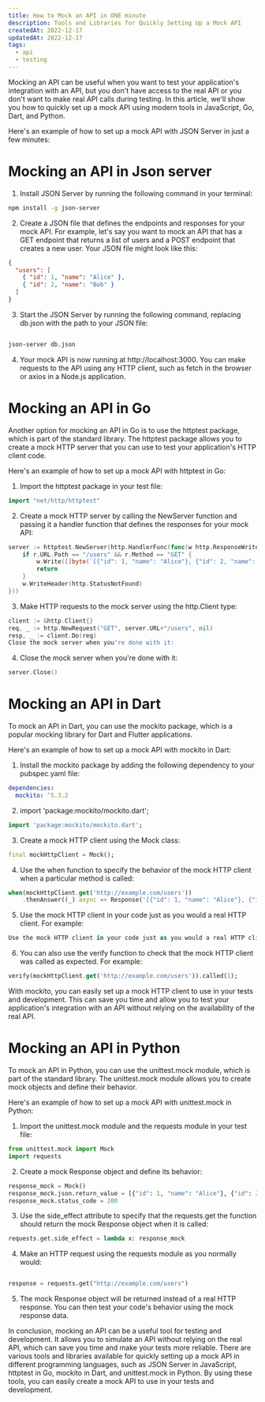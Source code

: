 ```yaml
---
title: How to Mock an API in ONE minute
description: Tools and Libraries for Quickly Setting Up a Mock API
createdAt: 2022-12-17
updatedAt: 2022-12-17
tags:
  - api
  - testing
---
```


Mocking an API can be useful when you want to test your application's integration with an API, but you don't have access to the real API or you don't want to make real API calls during testing. In this article, we'll show you how to quickly set up a mock API using modern tools in JavaScript, Go, Dart, and Python.

Here's an example of how to set up a mock API with JSON Server in just a few minutes:

# Mocking an API in Json server

1.  Install JSON Server by running the following command in your terminal:

```sh
npm install -g json-server

```

2. Create a JSON file that defines the endpoints and responses for your mock API. For example, let's say you want to mock an API that has a GET endpoint that returns a list of users and a POST endpoint that creates a new user. Your JSON file might look like this:

```json
{
  "users": [
    { "id": 1, "name": "Alice" },
    { "id": 2, "name": "Bob" }
  ]
}
```

3. Start the JSON Server by running the following command, replacing db.json with the path to your JSON file:

```sh

json-server db.json

```

4. Your mock API is now running at http://localhost:3000. You can make requests to the API using any HTTP client, such as fetch in the browser or axios in a Node.js application.

# Mocking an API in Go

Another option for mocking an API in Go is to use the httptest package, which is part of the standard library. The httptest package allows you to create a mock HTTP server that you can use to test your application's HTTP client code.

Here's an example of how to set up a mock API with httptest in Go:

1. Import the httptest package in your test file:

```go
import "net/http/httptest"
```

2. Create a mock HTTP server by calling the NewServer function and passing it a handler function that defines the responses for your mock API:

```go
server := httptest.NewServer(http.HandlerFunc(func(w http.ResponseWriter, r *http.Request) {
    if r.URL.Path == "/users" && r.Method == "GET" {
        w.Write([]byte(`[{"id": 1, "name": "Alice"}, {"id": 2, "name": "Bob"}]`))
        return
    }
    w.WriteHeader(http.StatusNotFound)
}))
```

3. Make HTTP requests to the mock server using the http.Client type:

```go
client := &http.Client{}
req, _ := http.NewRequest("GET", server.URL+"/users", nil)
resp, _ := client.Do(req)
Close the mock server when you're done with it:
```

4. Close the mock server when you're done with it:

```go
server.Close()
```

# Mocking an API in Dart

To mock an API in Dart, you can use the mockito package, which is a popular mocking library for Dart and Flutter applications.

Here's an example of how to set up a mock API with mockito in Dart:

1. Install the mockito package by adding the following dependency to your pubspec.yaml file:

```yaml
dependencies:
  mockito: ^5.3.2
```

2. import 'package:mockito/mockito.dart';

```dart
import 'package:mockito/mockito.dart';
```

3. Create a mock HTTP client using the Mock class:

```dart
final mockHttpClient = Mock();
```

4. Use the when function to specify the behavior of the mock HTTP client when a particular method is called:

```dart
when(mockHttpClient.get('http://example.com/users'))
    .thenAnswer((_) async => Response('[{"id": 1, "name": "Alice"}, {"id": 2, "name": "Bob"}]', 200));

```

5. Use the mock HTTP client in your code just as you would a real HTTP client. For example:

```dart
Use the mock HTTP client in your code just as you would a real HTTP client. For example:
```

6. You can also use the verify function to check that the mock HTTP client was called as expected. For example:

```dart
verify(mockHttpClient.get('http://example.com/users')).called(1);
```

With mockito, you can easily set up a mock HTTP client to use in your tests and development. This can save you time and allow you to test your application's integration with an API without relying on the availability of the real API.

# Mocking an API in Python

To mock an API in Python, you can use the unittest.mock module, which is part of the standard library. The unittest.mock module allows you to create mock objects and define their behavior.

Here's an example of how to set up a mock API with unittest.mock in Python:

1. Import the unittest.mock module and the requests module in your test file:

```python
from unittest.mock import Mock
import requests
```

2. Create a mock Response object and define its behavior:

```python
response_mock = Mock()
response_mock.json.return_value = [{"id": 1, "name": "Alice"}, {"id": 2, "name": "Bob"}]
response_mock.status_code = 200

```

3. Use the side_effect attribute to specify that the requests.get the function should return the mock Response object when it is called:

```python
requests.get.side_effect = lambda x: response_mock

```

4. Make an HTTP request using the requests module as you normally would:

```python

response = requests.get("http://example.com/users")

```

5. The mock Response object will be returned instead of a real HTTP response. You can then test your code's behavior using the mock response data.

In conclusion, mocking an API can be a useful tool for testing and development. It allows you to simulate an API without relying on the real API, which can save you time and make your tests more reliable. There are various tools and libraries available for quickly setting up a mock API in different programming languages, such as JSON Server in JavaScript, httptest in Go, mockito in Dart, and unittest.mock in Python. By using these tools, you can easily create a mock API to use in your tests and development.
